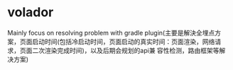 # volador
Mainly focus on resolving problem with gradle plugin(主要是解決全埋点方案，页面启动时间(包括冷启动时间，页面启动的真实时间：页面渲染，网络请求，页面二次渲染完成时间)，以及后期会规划的api兼  容性检测，路由框架等解决方案)
